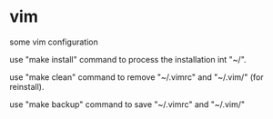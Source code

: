 # vim
some vim configuration

use "make install" command to process the installation int "~/".

use "make clean" command to remove "~/.vimrc" and "~/.vim/" (for reinstall).

use "make backup" command to save "~/.vimrc" and "~/.vim/"
